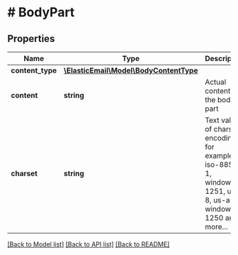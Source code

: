 # # BodyPart

## Properties

Name | Type | Description | Notes
------------ | ------------- | ------------- | -------------
**content_type** | [**\ElasticEmail\Model\BodyContentType**](BodyContentType.md) |  |
**content** | **string** | Actual content of the body part | [optional]
**charset** | **string** | Text value of charset encoding for example: iso-8859-1, windows-1251, utf-8, us-ascii, windows-1250 and more… | [optional]

[[Back to Model list]](../../README.md#models) [[Back to API list]](../../README.md#endpoints) [[Back to README]](../../README.md)
